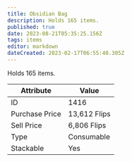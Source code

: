 ```yaml
---
title: Obsidian Bag
description: Holds 165 items.
published: true
date: 2023-08-21T05:35:25.156Z
tags: items
editor: markdown
dateCreated: 2023-02-17T06:55:40.305Z
---
```


Holds 165 items.

|Attribute|Value|
|-|-|
|ID|1416|
|Purchase Price|13,612 Flips|
|Sell Price|6,806 Flips|
|Type|Consumable|
|Stackable|Yes|

